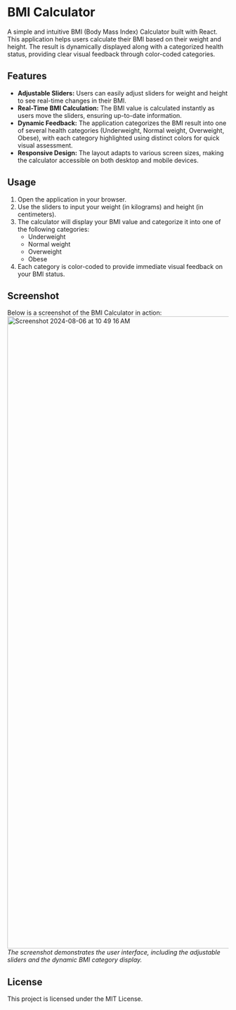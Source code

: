 # BMI Calculator

A simple and intuitive BMI (Body Mass Index) Calculator built with React. This application helps users calculate their BMI based on their weight and height. The result is dynamically displayed along with a categorized health status, providing clear visual feedback through color-coded categories.

## Features

- **Adjustable Sliders:** Users can easily adjust sliders for weight and height to see real-time changes in their BMI.
- **Real-Time BMI Calculation:** The BMI value is calculated instantly as users move the sliders, ensuring up-to-date information.
- **Dynamic Feedback:** The application categorizes the BMI result into one of several health categories (Underweight, Normal weight, Overweight, Obese), with each category highlighted using distinct colors for quick visual assessment.
- **Responsive Design:** The layout adapts to various screen sizes, making the calculator accessible on both desktop and mobile devices.

## Usage

1. Open the application in your browser.
2. Use the sliders to input your weight (in kilograms) and height (in centimeters).
3. The calculator will display your BMI value and categorize it into one of the following categories:
   - Underweight
   - Normal weight
   - Overweight
   - Obese
4. Each category is color-coded to provide immediate visual feedback on your BMI status.

## Screenshot

Below is a screenshot of the BMI Calculator in action:
<img width="1440" alt="Screenshot 2024-08-06 at 10 49 16 AM" src="https://github.com/user-attachments/assets/950e5d3b-abf0-4313-b05a-0b64217916c0">
*The screenshot demonstrates the user interface, including the adjustable sliders and the dynamic BMI category display.*

## License

This project is licensed under the MIT License.

